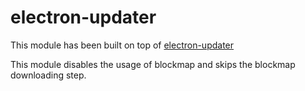 # electron-updater

This module has been built on top of [electron-updater](https://github.com/electron-userland/electron-builder/tree/master/packages/electron-updater)

This module disables the usage of blockmap and skips the blockmap downloading step.
